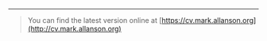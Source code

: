 
---

   > You can find the latest version online at [https://cv.mark.allanson.org](http://cv.mark.allanson.org)
